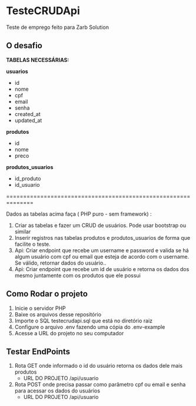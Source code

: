 # TesteCRUDApi
Teste de emprego feito para Zarb Solution

## O desafio

**TABELAS NECESSÁRIAS:**

**usuarios**

- id
- nome
- cpf
- email
- senha
- created_at
- updated_at

**produtos**

- id
- nome
- preco

**produtos_usuarios**

- id_produto
- id_usuario

==============================================================

Dados as tabelas acima faça ( PHP puro  - sem framework) :

1. Criar as tabelas e fazer um CRUD de usuários. Pode usar bootstrap ou similar
2. Inserir registros nas tabelas produtos e produtos_usuarios de forma que facilite o teste.
3. Api: Criar endpoint que recebe um username e password e valida se há algum usuário com cpf ou email que esteja de acordo com o username. Se válido, retornar dados do usuário..
4. Api: Criar endpoint que recebe um id de usuário e retorna os dados dos mesmo juntamente com os produtos que ele possui


## Como Rodar o projeto
1. Inicie o servidor PHP
2. Baixe os arquivos desse repositório
3. Importe o SQL testecrudapi.sql que está no diretório raiz
4. Configure o arquivo .env fazendo uma cópia do .env-example
5. Acesse a URL do projeto no seu computador

## Testar EndPoints
1. Rota GET onde informado o id do usuário retorna os dados dele mais produtos
   * URL DO PROJETO /api/usuario
2. Rota POST onde precisa passar como parâmetro cpf ou email e senha para acessar os dados do usuários
   * URL DO PROJETO /api/usuario
